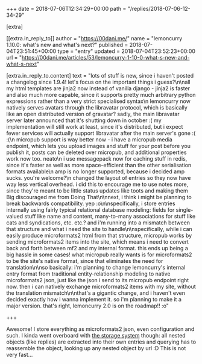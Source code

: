 +++
date = 2018-07-06T12:34:29+00:00
path = "/replies/2018-07-06-12-34-29"

[extra]

[[extra.in_reply_to]]
author = "https://00dani.me/"
name = "lemoncurry 1.10.0: what's new and what's next?"
published = 2018-07-04T23:51:45+00:00
type = "entry"
updated = 2018-07-04T23:52:23+00:00
url = "https://00dani.me/articles/53/lemoncurry-1-10-0-what-s-new-and-what-s-next"

[extra.in_reply_to.content]
text = "lots of stuff is new, since i haven't posted a changelog since 1.9.4! let's focus on the important things i guess?\n\nall my html templates are jinja2 now instead of vanilla django - jinja2 is faster and also much more capable, since it supports pretty much arbitrary python expressions rather than a very strict specialised syntax\n  lemoncurry now natively serves avatars through the libravatar protocol, which is basically like an open distributed version of gravatar? sadly, the main libravatar server later announced that it's shutting down in october :( my implementation will still work at least, since it's distributed, but i expect fewer services will actually support libravatar after the main server's gone :( :(\n  micropub support is way better now - i have a micropub media endpoint, which lets you upload images and stuff for your post before you publish it, posts can be deleted over micropub, and additional properties work now too. neato\n  i use messagepack now for caching stuff in redis, since it's faster as well as more space-efficient than the other serialisation formats available\n  amp is no longer supported, because i decided amp sucks. you're welcome?\n  changed the layout of entries so they now have way less vertical overhead. i did this to encourage me to use notes more, since they're meant to be little status updates like toots and making them Big discouraged me from Doing That\n\nnext, i think i might be planning to break backwards compatibility. yep :o\n\nspecifically, i store entries internally using fairly typical relational database modeling: fields for single-valued stuff like name and content, many-to-many associations for stuff like cats and syndications, etc. etc.? and i'm running into a mismatch between that structure and what i need the site to handle\n\nspecifically, while i can easily produce microformats2 html from that structure, micropub works by sending microformats2 items into the site, which means i need to convert back and forth between mf2 and my internal format. this ends up being a big hassle in some cases! what micropub really wants is for microformats2 to be the site's native format, since that eliminates the need for translation\n\nso basically: i'm planning to change lemoncurry's internal entry format from traditional entity-relationship modeling to native microformats2 json, just like the json i send to its micropub endpoint right now. then i can natively exchange microformats2 items with my site, without the translation mismatch\n\nthat's a gigantic change, and i haven't even decided exactly how i wanna implement it. so i'm planning to make it a major version. that's right, lemoncurry 2.0 is on the roadmap!! :o"

+++

Awesome! I store everything as microformats2 json, even configuration and such.
I kinda went overboard with [the storage system](https://github.com/myfreeweb/mf2sql) though:
all nested objects (like replies) are extracted into their own entries and querying has to reassemble the object, looking up any nested object by url :D
This is not very fast...